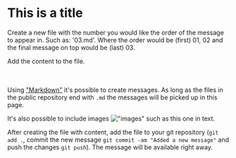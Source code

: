 # This is a title
Create a new file with the number you would like the order of the message to appear in. Such as: '03.md'. Where the order would be (first) 01, 02 and the final message on top would be (last) 03.

Add the content to the file. 

<br /><br />
Using ["Markdown"](https://www.markdownguide.org/) it's possible to create messages. As long as the files in the public repository end with `.md` the messages will be picked up in this page.

It's also possible to include images !["images"](https://picsum.photos/200) such as this one in text.

After creating the file with content, add the file to your git repository (`git add .`, commit the new message `git commit -am "Added a new message"` and push the changes `git push`). The message will be available right away.